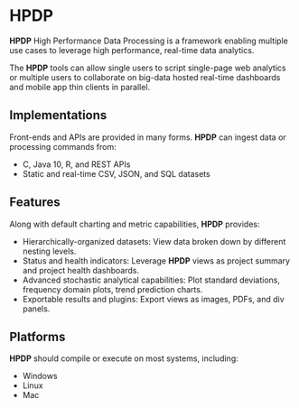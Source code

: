 # HPDP #

**HPDP**  High Performance Data Processing is a framework enabling multiple use cases to leverage high performance, real-time data analytics.

The **HPDP** tools can allow single users to script single-page web analytics or multiple users to collaborate on big-data hosted real-time dashboards and mobile app thin clients in parallel.

## Implementations ##

Front-ends and APIs are provided in many forms. **HPDP** can ingest data or processing commands from:

* C, Java 10, R, and REST APIs
* Static and real-time CSV, JSON, and SQL datasets

## Features ##

Along with default charting and metric capabilities, **HPDP** provides:

* Hierarchically-organized datasets: View data broken down by different nesting levels.
* Status and health indicators: Leverage **HPDP** views as project summary and project health dashboards.
* Advanced stochastic analytical capabilities: Plot standard deviations, frequency domain plots, trend prediction charts. 
* Exportable results and plugins: Export views as images, PDFs, and div panels.

## Platforms ##

**HPDP** should compile or execute on most systems, including:

* Windows
* Linux
* Mac